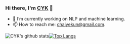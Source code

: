### Hi there, I'm [CYK](https://ychai.uk) 👋
- 🔭 I’m currently working on NLP and machine learning.
- 📫 How to reach me: <chaiyekun@gmail.com>.
<!--
**cyk1337/cyk1337** is a ✨ _special_ ✨ repository because its `README.md` (this file) appears on your GitHub profile.-->

<!-- 
- 🔭 I’m currently working on NLP and machine learning.
- 🌱 I’m currently learning 
- 👯 I’m looking to collaborate on ...
- 🤔 I’m looking for help with ...
- 💬 Ask me about ...
- 📫 How to reach me: ...
- 😄 Pronouns: ...
- ⚡ Fun fact: ...
-->
![CYK's github stats](https://github-readme-stats.vercel.app/api?username=cyk1337&count_private=true&theme=vue-dark&show_icons=true)[![Top Langs](https://github-readme-stats.vercel.app/api/top-langs/?username=cyk1337&layout=compact&theme=vue-dark)](https://github.com/cyk1337/github-readme-stats)

<!-- 
[![Highway Transformer](https://github-readme-stats.vercel.app/api/pin/?username=cyk1337&repo=Highway-Transformer&theme=jolly)](https://github.com/cyk1337/Highway-Transformer)  

[![Population-Based-Training](https://github-readme-stats.vercel.app/api/pin/?username=cyk1337&repo=Population-Based-Training&theme=cobalt)](https://github.com/cyk1337/Population-Based-Training)

[![Transformer-in-PyTorch](https://github-readme-stats.vercel.app/api/pin/?username=cyk1337&repo=Transformer-in-PyTorch&theme=vue-dark)](https://github.com/cyk1337/Transformer-in-PyTorch) [![Highway Transformer](https://github-readme-stats.vercel.app/api/pin/?username=cyk1337&repo=BERT-Text-Classification-J&theme=onedark)](https://github.com/cyk1337/BERT-Text-Classification-J) 

-->
